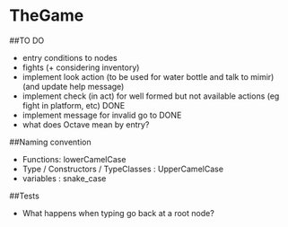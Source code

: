 # TheGame

##TO DO

- entry conditions to nodes
- fights (+ considering inventory)
- implement look action (to be used for water bottle and talk to mimir) (and update help message)
- implement check (in act) for well formed but not available actions (eg fight in platform, etc) DONE
- implement message for invalid go to DONE
- what does Octave mean by entry? 

##Naming convention
- Functions: lowerCamelCase
- Type / Constructors / TypeClasses : UpperCamelCase
- variables : snake_case


##Tests
- What happens when typing go back at a root node?